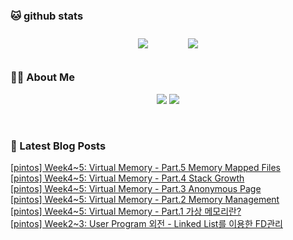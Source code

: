 
###  🐱 github stats  

<div id="main" align="center">
    <img src="https://github-readme-stats.vercel.app/api?username=Kojaewoong0504&count_private=true&show_icons=true&theme=tokyonight"
        style="height: auto; margin-left: 20px; margin-right: 20px; padding: 10px;"/>
    <img src="https://github-readme-stats.vercel.app/api/top-langs/?username=Kojaewoong0504&layout=compact"   
        style="height: auto; margin-left: 20px; margin-right: 20px; padding: 10px;"/>
</div>

###  💁‍♀️ About Me  
<p align="center">
    <a href="https://www.gowoong.com/"><img src="https://img.shields.io/badge/Blog-FF5722?style=flat-square&logo=Blogger&logoColor=white"/></a>
    <a href="mailto:jaewoong.ko0504@gmail.com"><img src="https://img.shields.io/badge/Gmail-d14836?style=flat-square&logo=Gmail&logoColor=white&link=ilovefran.ofm@gmail.com"/></a>
</p>

<br>

### 📕 Latest Blog Posts   

<a href ="https://www.gowoong.com/176"> [pintos] Week4~5: Virtual Memory - Part.5 Memory Mapped Files </a> <br>
<a href ="https://www.gowoong.com/175"> [pintos] Week4~5: Virtual Memory - Part.4 Stack Growth </a> <br>
<a href ="https://www.gowoong.com/174"> [pintos] Week4~5: Virtual Memory - Part.3 Anonymous Page </a> <br>
<a href ="https://www.gowoong.com/173"> [pintos] Week4~5: Virtual Memory - Part.2 Memory Management </a> <br>
<a href ="https://www.gowoong.com/172"> [pintos] Week4~5: Virtual Memory - Part.1 가상 메모리란? </a> <br>
<a href ="https://www.gowoong.com/171"> [pintos] Week2~3: User Program 외전 - Linked List를 이용한 FD관리 </a> <br>
